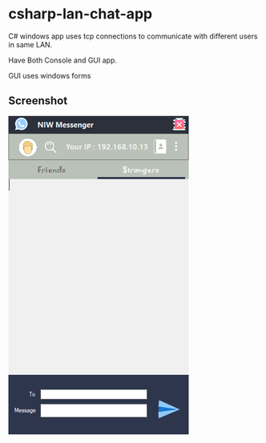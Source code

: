 # csharp-lan-chat-app
C# windows app uses tcp connections to communicate with different users in same LAN. 

Have Both Console and GUI app.

GUI uses windows forms

## Screenshot
![Screenshot](screenshot.png?raw=true)